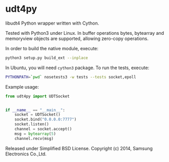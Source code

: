 udt4py
======

libudt4 Python wrapper written with Cython.

Tested with Python3 under Linux. In buffer operations bytes, bytearray and
memoryview objects are supported, allowing zero-copy operations.

In order to build the native module, execute:

```bash
python3 setup.py build_ext --inplace
```

In Ubuntu, you will need ``cython3`` package.
To run the tests, execute:

```bash
PYTHONPATH=`pwd` nosetests3 -w tests --tests socket,epoll
```

Example usage:

```python
from udt4py import UDTSocket


if __name__ == "__main__":
    socket = UDTSocket()
    socket.bind("0.0.0.0:7777")
    socket.listen()
    channel = socket.accept()
    msg = bytearray(5)
    channel.recv(msg)
```

Released under Simplified BSD License.
Copyright (c) 2014, Samsung Electronics Co.,Ltd.
